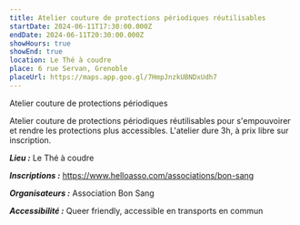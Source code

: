 ```yaml
---
title: Atelier couture de protections périodiques réutilisables
startDate: 2024-06-11T17:30:00.000Z
endDate: 2024-06-11T20:30:00.000Z
showHours: true
showEnd: true
location: Le Thé à coudre
place: 6 rue Servan, Grenoble
placeUrl: https://maps.app.goo.gl/7HmpJnzkUBNDxUdh7
---
```


Atelier couture de protections périodiques

Atelier couture de protections périodiques réutilisables pour s'empouvoirer et rendre les protections plus accessibles. L'atelier dure 3h, à prix libre sur inscription.

***Lieu :*** Le Thé à coudre

***Inscriptions :*** <https://www.helloasso.com/associations/bon-sang>

***Organisateurs :*** Association Bon Sang

***Accessibilité :*** Queer friendly, accessible en transports en commun


